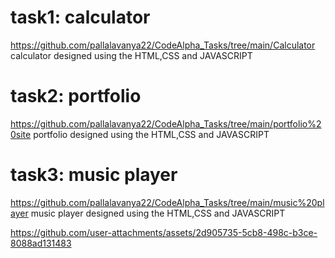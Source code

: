 # task1: calculator
https://github.com/pallalavanya22/CodeAlpha_Tasks/tree/main/Calculator
calculator designed using the HTML,CSS and JAVASCRIPT
# task2: portfolio
https://github.com/pallalavanya22/CodeAlpha_Tasks/tree/main/portfolio%20site
portfolio designed using the HTML,CSS and JAVASCRIPT
# task3: music player
https://github.com/pallalavanya22/CodeAlpha_Tasks/tree/main/music%20player
music player designed using the HTML,CSS and JAVASCRIPT


https://github.com/user-attachments/assets/2d905735-5cb8-498c-b3ce-8088ad131483
